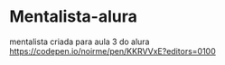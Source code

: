 # Mentalista-alura
mentalista criada para aula 3 do alura https://codepen.io/noirme/pen/KKRVVxE?editors=0100
